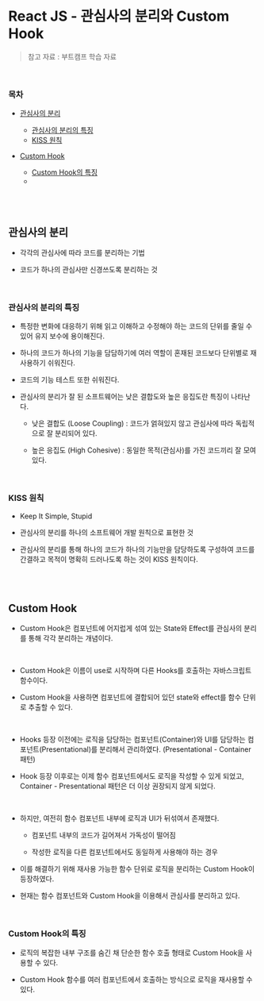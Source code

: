 # React JS - 관심사의 분리와 Custom Hook

> 참고 자료 : 부트캠프 학습 자료

<br/>

### 목차

- <a href="">관심사의 분리</a>

  - <a href="">관심사의 분리의 특징</a>
  - <a href="">KISS 원칙</a>

- <a href="">Custom Hook</a>

  - <a href="">Custom Hook의 특징</a>
  - <a href=""></a>

<br/><br/>

## 관심사의 분리

- 각각의 관심사에 따라 코드를 분리하는 기법

- 코드가 하나의 관심사만 신경쓰도록 분리하는 것

<br/>

### 관심사의 분리의 특징

- 특정한 변화에 대응하기 위해 읽고 이해하고 수정해야 하는 코드의 단위를 줄일 수 있어 유지 보수에 용이해진다.

- 하나의 코드가 하나의 기능을 담담하기에 여러 역할이 혼재된 코드보다 단위별로 재사용하기 쉬워진다.

- 코드의 기능 테스트 또한 쉬워진다.

- 관심사의 분리가 잘 된 소프트웨어는 낮은 결합도와 높은 응집도란 특징이 나타난다.

  - 낮은 결합도 (Loose Coupling) : 코드가 얽혀있지 않고 관심사에 따라 독립적으로 잘 분리되어 있다.

  - 높은 응집도 (High Cohesive) : 동일한 목적(관심사)를 가진 코드끼리 잘 모여있다.

<br/>

### KISS 원칙

- Keep It Simple, Stupid

- 관심사의 분리를 하나의 소프트웨어 개발 원칙으로 표현한 것

- 관심사의 분리를 통해 하나의 코드가 하나의 기능만을 담당하도록 구성하여 코드를 간결하고 목적이 명확히 드러나도록 하는 것이 KISS 원칙이다.

<br/><br/>

## Custom Hook

- Custom Hook은 컴포넌트에 어지럽게 섞여 있는 State와 Effect를 관심사의 분리를 통해 각각 분리하는 개념이다.

<br/>

- Custom Hook은 이름이 use로 시작하며 다른 Hooks를 호출하는 자바스크립트 함수이다.

- Custom Hook을 사용하면 컴포넌트에 결합되어 있던 state와 effect를 함수 단위로 추출할 수 있다.

<br/>

- Hooks 등장 이전에는 로직을 담당하는 컴포넌트(Container)와 UI를 담당하는 컴포넌트(Presentational)를 분리해서 관리하였다. (Presentational - Container 패턴)

- Hook 등장 이후로는 이제 함수 컴포넌트에서도 로직을 작성할 수 있게 되었고, Container - Presentational 패턴은 더 이상 권장되지 않게 되었다.

<br/>

- 하지만, 여전히 함수 컴포넌트 내부에 로직과 UI가 뒤섞여서 존재했다.

  - 컴포넌트 내부의 코드가 길어져서 가독성이 떨어짐

  - 작성한 로직을 다른 컴포넌트에서도 동일하게 사용해야 하는 경우

- 이를 해결하기 위해 재사용 가능한 함수 단위로 로직을 분리하는 Custom Hook이 등장하였다.

- 현재는 함수 컴포넌트와 Custom Hook을 이용해서 관심사를 분리하고 있다.

<br/>

### Custom Hook의 특징

- 로직의 복잡한 내부 구조를 숨긴 채 단순한 함수 호출 형태로 Custom Hook을 사용할 수 있다.

- Custom Hook 함수를 여러 컴포넌트에서 호출하는 방식으로 로직을 재사용할 수 있다.
